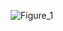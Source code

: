 ![Figure_1](https://github.com/djeada/Computational-Fluid-Dynamics-CFD-Resources/assets/37275728/3042ba17-f674-4851-b3e2-be35ee359c4c)
